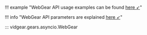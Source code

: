 <!--
===============================================
vidgear library source-code is deployed under the Apache 2.0 License:

Copyright (c) 2019-2020 Abhishek Thakur(@abhiTronix) <abhi.una12@gmail.com>

Licensed under the Apache License, Version 2.0 (the "License");
you may not use this file except in compliance with the License.
You may obtain a copy of the License at

   http://www.apache.org/licenses/LICENSE-2.0

Unless required by applicable law or agreed to in writing, software
distributed under the License is distributed on an "AS IS" BASIS,
WITHOUT WARRANTIES OR CONDITIONS OF ANY KIND, either express or implied.
See the License for the specific language governing permissions and
limitations under the License.
===============================================
-->

!!! example "WebGear API usage examples can be found [here ➶](../../../gears/webgear/usage/)"

!!! info "WebGear API parameters are explained [here ➶](../../../gears/webgear/params/)"

::: vidgear.gears.asyncio.WebGear	
	
    
&nbsp;